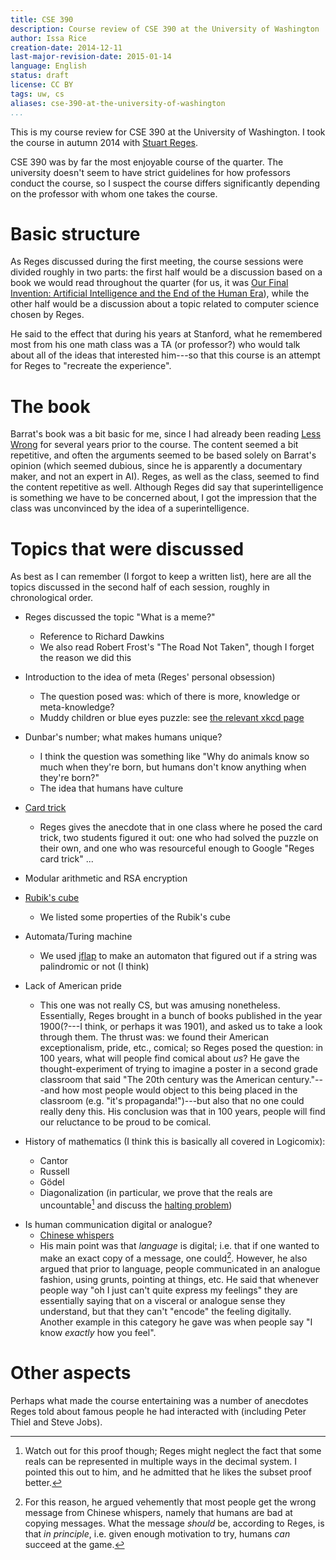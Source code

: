 ```yaml
---
title: CSE 390
description: Course review of CSE 390 at the University of Washington
author: Issa Rice
creation-date: 2014-12-11
last-major-revision-date: 2015-01-14
language: English
status: draft
license: CC BY
tags: uw, cs
aliases: cse-390-at-the-university-of-washington
...
```


This is my course review for CSE 390 at the University of Washington.
I took the course in autumn 2014 with [Stuart Reges](http://homes.cs.washington.edu/~reges/).

CSE 390 was by far the most enjoyable course of the quarter.
The university doesn't seem to have strict guidelines for how professors conduct the course, so I suspect the course differs significantly depending on the professor with whom one takes the course.

# Basic structure

As Reges discussed during the first meeting, the course sessions were divided roughly in two parts: the first half would be a discussion based on a book we would read throughout the quarter (for us, it was [Our Final Invention: Artificial Intelligence and the End of the Human Era](https://en.wikipedia.org/wiki/Our_Final_Invention)), while the other half would be a discussion about a topic related to computer science chosen by Reges.

He said to the effect that during his years at Stanford, what he remembered most from his one math class was a TA (or professor?) who would talk about all of the ideas that interested him---so that this course is an attempt for Reges to "recreate the experience".

# The book

Barrat's book was a bit basic for me, since I had already been reading [Less Wrong](http://lesswrong.com) for several years prior to the course.
The content seemed a bit repetitive, and often the arguments seemed to be based solely on Barrat's opinion (which seemed dubious, since he is apparently a documentary maker, and not an expert in AI).
Reges, as well as the class, seemed to find the content repetitive as well.
Although Reges did say that superintelligence is something we have to be concerned about, I got the impression that the class was unconvinced by the idea of a superintelligence.

# Topics that were discussed

As best as I can remember (I forgot to keep a written list), here are all the topics discussed in the second half of each session, roughly in chronological order.

- Reges discussed the topic "What is a meme?"
    - Reference to Richard Dawkins
    - We also read Robert Frost's "The Road Not Taken", though I forget the reason we did this

- Introduction to the idea of meta (Reges' personal obsession)
    - The question posed was: which of there is more, knowledge or meta-knowledge?
    - Muddy children or blue eyes puzzle: see [the relevant xkcd page](https://xkcd.com/blue_eyes.html)

- Dunbar's number; what makes humans unique?
    - I think the question was something like "Why do animals know so much when they're born, but humans don't know anything when they're born?"
    - The idea that humans have culture

- [Card trick](https://cs4hs.cs.washington.edu/content/Resources/SessionMaterials/bin-o-slides/Stuart_Reges_cryptography.pdf)
    - Reges gives the anecdote that in one class where he posed the card trick, two students figured it out: one who had solved the puzzle on their own, and one who was resourceful enough to Google "Reges card trick" ...

- Modular arithmetic and RSA encryption

- [Rubik's cube](!w)
    - We listed some properties of the Rubik's cube

- Automata/Turing machine
    - We used [jflap](http://www.jflap.org/) to make an automaton that figured out if a string was palindromic or not (I think)

- Lack of American pride
    - This one was not really CS, but was amusing nonetheless.
    Essentially, Reges brought in a bunch of books published in the year 1900(?---I think, or perhaps it was 1901), and asked us to take a look through them.
    The thrust was: we found their American exceptionalism, pride, etc., comical; so Reges posed the question: in 100 years, what will people find comical about *us*?
    He gave the thought-experiment of trying to imagine a poster in a second grade classroom that said "The 20th century was the American century."---and how most people would object to this being placed in the classroom (e.g. "it's propaganda!")---but also that no one could really deny this.
    His conclusion was that in 100 years, people will find our reluctance to be proud to be comical.

- History of mathematics (I think this is basically all covered in Logicomix):
    - Cantor
    - Russell
    - Gödel
    - Diagonalization (in particular, we prove that the reals are uncountable[^proof] and discuss the [halting problem](!w))

[^proof]: Watch out for this proof though; Reges might neglect the fact that some reals can be represented in multiple ways in the decimal system.
I pointed this out to him, and he admitted that he likes the subset proof better.

- Is human communication digital or analogue?
    - [Chinese whispers](!w)
    - His main point was that *language* is digital; i.e. that if one wanted to make an exact copy of a message, one could[^whisper].
    However, he also argued that prior to language, people communicated in an analogue fashion, using grunts, pointing at things, etc.
    He said that whenever people way "oh I just can't quite express my feelings" they are essentially saying that on a visceral or analogue sense they understand, but that they can't "encode" the feeling digitally.
    Another example in this category he gave was when people say "I know *exactly* how you feel".

[^whisper]: For this reason, he argued vehemently that most people get the wrong message from Chinese whispers, namely that humans are bad at copying messages.
What the message *should* be, according to Reges, is that *in principle*, i.e. given enough motivation to try, humans *can* succeed at the game.

# Other aspects

Perhaps what made the course entertaining was a number of anecdotes Reges told about famous people he had interacted with (including Peter Thiel and Steve Jobs).
